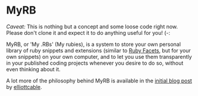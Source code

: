 MyRB
====

*Caveat:* This is nothing but a concept and some loose code right now. Please don't clone it and expect it to do anything useful for you! (-:

MyRB, or 'My .RBs' (My rubies), is a system to store your own personal library of ruby snippets and extensions (similar to [Ruby Facets](http://facets.rubyforge.org "Ruby Facets, a large collection of ruby extensions"), but for your own snippets) on your own computer, and to let you use them transparently in your published coding projects whenever you desire to do so, without even thinking about it.

A lot more of the philosophy behind MyRB is available in the [initial blog post](http://blog.elliottcable.name/posts/myrb.xhtml "MyRB on elliottcable's blog") by [elliottcable](http://elliottcable.name "elliottcable's home page").